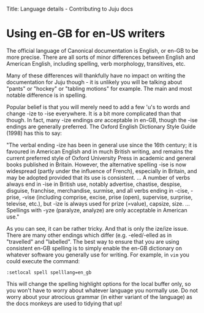 Title: Language details - Contributing to Juju docs


# Using en-GB for en-US writers

The official language of Canonical documentation is English, or en-GB to be
more precise. There are all sorts of minor differences between English and 
American English, including spelling, verb morphology, transitives, etc.

Many of these differences will thankfully have no impact on writing the 
documentation for Juju though - it is unlikely you will be talking about 
"pants" or "hockey" or "tabling motions" for example. The main and most
notable difference is in spelling.

Popular belief is that you will merely need to add a few 'u's to words and 
change -ize to -ise everywhere. It is a bit more complicated than that though.
In fact, many -ize endings *are* acceptable in en-GB, though the -ise endings
are generally preferred. The Oxford English Dictionary Style Guide (1998) has
this to say:

"The verbal ending -ize has been in general use since the 16th century; it is
favoured in American English and in much British writing, and remains the
current preferred style of Oxford University Press in academic and general books
published in Britain. However, the alternative spelling -ise is now widespread
(partly under the influence of French), especially in Britain, and may be
adopted provided that its use is consistent.
...
A number of verbs always end in -ise in British use, notably advertise,
chastise, despise, disguise, franchise, merchandise, surmise, and all verbs
ending in -cise, -prise, -vise (including comprise, excise, prise (open),
supervise, surprise, televise, etc.), but -ize is always used for prize
(=value), capsize, size.
...
Spellings with -yze (paralyze, analyze) are only acceptable in American use."

As you can see, it can be rather tricky. And that is only the ize/ize issue.
There are many other endings which differ (e.g. -eled/-elled as in "travelled" 
and "labelled". The best way to ensure that you are using consistent en-GB 
spelling is to simply enable the en-GB dictionary on whatever software you 
generally use for writing. For example, in `vim` you could execute the command:

```
:setlocal spell spelllang=en_gb 
```

This will change the spelling highlight options for the local buffer only, so
you won't have to worry about whatever language you normally use. Do not worry
about your atrocious grammar (in either variant of the language) as the docs 
monkeys are used to tidying that up!
